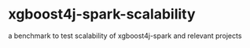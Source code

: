 # xgboost4j-spark-scalability
a benchmark to test scalability of xgboost4j-spark and relevant projects
